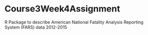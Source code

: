 # Course3Week4Assignment
R Package to describe American National  Fatality Analysis Reporting System (FARS) data 2012-2015  
